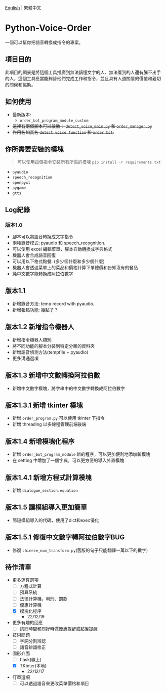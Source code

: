 [English](README.md) | 繁體中文
# Python-Voice-Order
一個可以幫你把語音轉換成指令的專案。

## 項目目的
此項目的願景是將這個工具推廣到無法讀懂文字的人、無法看到的人還有騰不出手的人，這個工具應當能夠替他們完成工作和指令，並且具有人道關懷的價值和親切的問候和協助。

## 如何使用
* 最新版本:
  * ```order_bot_program_module_custom```
* ~~這裡有兩個腳本可以啟動： ```detect_voice_main.py``` 和 ```order_manager.py```~~
* ~~作用名如其名 ```detect voice function``` 和 ```order bot```.~~

## 你所需要安裝的模塊

> 可以使用這個指令安裝所有所需的模塊 ```pip install -r requirements.txt```

* ```pyaudio```
* ```speech_recognition```
* ```openpyxl```
* ```pygame```
* ```gtts```

## Log紀錄
### 版本1.0
* 腳本可以將語音轉換成文字指令
* 兩種錄音模式: pyaudio 和 speech_recognition.
* 可以使用 excel 編輯菜單，腳本自動轉換成字典格式
* 機器人會合成語音回復
* 可以用以下格式點餐: (多少個什麼和多少個什麼)
* 機器人會透過菜單上的菜品和價格計算下單總價和告知沒有的餐品
* 純中文數字能轉換成阿拉伯數字

## 版本1.1
* 新增錄音方法: temp record with pyaudio.
* 新增報點功能: 幾點了？

## 版本1.2 新增指令機器人
* 新增指令機器人類別
* 將不同功能的腳本分裝到特定分類的資料夾
* 新增語音偵測方法(tempfile + pyaudio)
* 更多溝通選項

## 版本1.3 新增中文數轉換阿拉伯數
* 新增中文數字模塊，將字串中的中文數字轉換成阿拉伯數字

## 版本1.3.1 新增 tkinter 模塊
* 新增 ```order_program.py``` 可以使用 tkinter 下指令
* 新增 threading 以多線程管理前端後端

## 版本1.4 新增模塊化程序
* 新增 ```order_bot_program_module``` 新的程序，可以更加便利地添加新模塊
* 在 setting 中增加了一個字典，可以更方便的導入外置模塊

## 版本1.4.1 新增方程式計算模塊
* 新增 ```dialogue_section.equation```

## 版本1.5 讓模組導入更加簡單
* 簡短模組導入的代碼，使用了dict和exec優化

## 版本1.5.1 修復中文數字轉阿拉伯數字BUG
* 修復 ```chinese_num_transform.py```(舊版的句子只能翻譯一萬以下的數字)

## 待作清單
* 更多運算選項
  - [ ] 方程式計算
  - [ ] 預算系統
  - [ ] 法律計算機，判刑、罰款
  - [ ] 優惠計算機
  - [X] 模塊化程序
    - 22/12/19

* 更多有趣的回應
  - [ ] 詢問時間和問好時做優惠提醒或點餐提醒

* 技術問題
  - [ ] 字詞分割辨認
  - [ ] 語音辨識修正

* 圖形介面
  - [ ] flask(線上)
  - [X] TKinter(本地)
    - 22/12/17

* 訂單選項
  - [ ] 可以透過語音來更改菜單價格和項目
